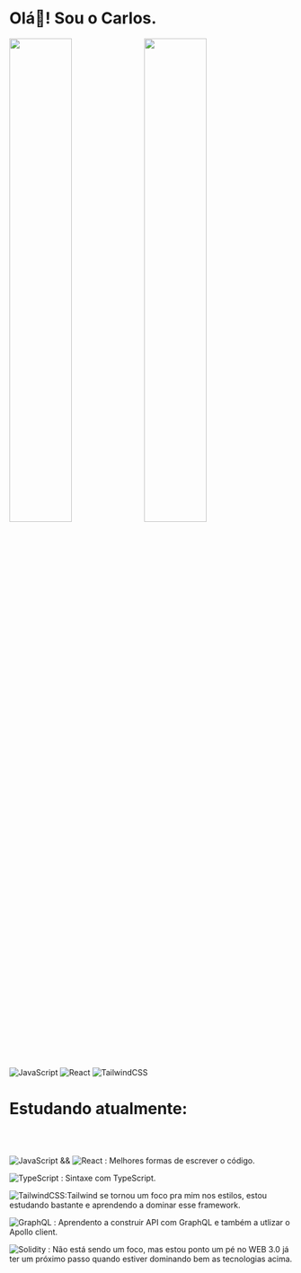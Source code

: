 # Olá👋! Sou o Carlos.

<img align="left" width="47%" src="https://github-readme-stats.vercel.app/api?username=Carlos-S-Rodrigues&show_icons=true&theme=tokyonight" />
<img align="left" width="47%" background-color="#343536" src="https://github-readme-stats.vercel.app/api/top-langs/?username=Carlos-S-Rodrigues&layout=compact"/>

![JavaScript](https://img.shields.io/badge/javascript-%23323330.svg?style=for-the-badge&logo=javascript&logoColor=%23F7DF1E)
![React](https://img.shields.io/badge/react-%2320232a.svg?style=for-the-badge&logo=react&logoColor=%2361DAFB)
![TailwindCSS](https://img.shields.io/badge/tailwindcss-%2338B2AC.svg?style=for-the-badge&logo=tailwind-css&logoColor=white)

<h1>Estudando atualmente:</h1>
</br>
</br>

![JavaScript](https://img.shields.io/badge/javascript-%23323330.svg?style=for-the-badge&logo=javascript&logoColor=%23F7DF1E) && ![React](https://img.shields.io/badge/react-%2320232a.svg?style=for-the-badge&logo=react&logoColor=%2361DAFB) : Melhores formas de escrever o código. </br>

![TypeScript](https://img.shields.io/badge/typescript-%23007ACC.svg?style=for-the-badge&logo=typescript&logoColor=white) : Sintaxe com TypeScript. </br>

![TailwindCSS](https://img.shields.io/badge/tailwindcss-%2338B2AC.svg?style=for-the-badge&logo=tailwind-css&logoColor=white):Tailwind se tornou um foco pra mim nos estilos, estou estudando bastante e aprendendo a dominar esse framework. </br>

![GraphQL](https://img.shields.io/badge/-GraphQL-E10098?style=for-the-badge&logo=graphql&logoColor=white) : Aprendento a construir API com GraphQL e também a utlizar o Apollo client. </br>

![Solidity](https://img.shields.io/badge/Solidity-%23363636.svg?style=for-the-badge&logo=solidity&logoColor=white) : Não está sendo um foco, mas estou ponto um pé no WEB 3.0 já ter um próximo passo quando estiver dominando bem as tecnologias acima.



<!----
Carlos-S-Rodrigues/Carlos-S-Rodrigues is a ✨ special ✨ repository because its `README.md` (this file) appears on your GitHub profile.
You can click the Preview link to take a look at your changes.
--->
